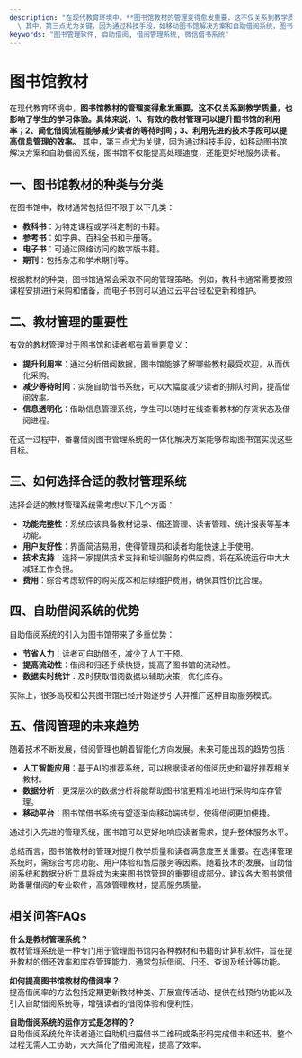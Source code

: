 ```yaml
---
description: "在现代教育环境中，**图书馆教材的管理变得愈发重要，这不仅关系到教学质量，也影响了学生的学习体验。具体来说，1、有效的教材管理可以提升图书馆的利用率；2、简化借阅流程能够减少读者的等待时间；3、利用先进的技术手段可以提高信息管理的效率。**\
  \ 其中，第三点尤为关键，因为通过科技手段，如移动图书馆解决方案和自助借阅系统，图书馆不仅能提高处理速度，还能更好地服务读者。"
keywords: "图书管理软件, 自助借阅, 借阅管理系统, 微信借书系统"
---
```

# 图书馆教材

在现代教育环境中，**图书馆教材的管理变得愈发重要，这不仅关系到教学质量，也影响了学生的学习体验。具体来说，1、有效的教材管理可以提升图书馆的利用率；2、简化借阅流程能够减少读者的等待时间；3、利用先进的技术手段可以提高信息管理的效率。** 其中，第三点尤为关键，因为通过科技手段，如移动图书馆解决方案和自助借阅系统，图书馆不仅能提高处理速度，还能更好地服务读者。

## 一、图书馆教材的种类与分类

在图书馆中，教材通常包括但不限于以下几类：
- **教科书**：为特定课程或学科定制的书籍。
- **参考书**：如字典、百科全书和手册等。
- **电子书**：可通过网络访问的数字版书籍。
- **期刊**：包括杂志和学术期刊等。

根据教材的种类，图书馆通常会采取不同的管理策略。例如，教科书通常需要按照课程安排进行采购和储备，而电子书则可以通过云平台轻松更新和维护。

## 二、教材管理的重要性

有效的教材管理对于图书馆和读者都有着重要意义：
- **提升利用率**：通过分析借阅数据，图书馆能够了解哪些教材最受欢迎，从而优化采购。
- **减少等待时间**：实施自助借书系统，可以大幅度减少读者的排队时间，提高借阅效率。
- **信息透明化**：借助信息管理系统，学生可以随时在线查看教材的存货状态及借阅进程。

在这一过程中，番薯借阅图书管理系统的一体化解决方案能够帮助图书馆实现这些目标。

## 三、如何选择合适的教材管理系统

选择合适的教材管理系统需考虑以下几个方面：
- **功能完整性**：系统应该具备教材记录、借还管理、读者管理、统计报表等基本功能。
- **用户友好性**：界面简洁易用，使得管理员和读者均能快速上手使用。
- **技术支持**：选择一家提供技术支持和培训服务的供应商，将在系统运行中大大减轻工作负担。
- **费用**：综合考虑软件的购买成本和后续维护费用，确保其性价比合理。

## 四、自助借阅系统的优势

自助借阅系统的引入为图书馆带来了多重优势：
- **节省人力**：读者可自助借还，减少了人工干预。
- **提高流动性**：借阅和归还手续快捷，提高了图书馆的流动性。
- **数据实时统计**：及时获取借阅数据以辅助决策，优化库存。

实际上，很多高校和公共图书馆已经开始逐步引入并推广这种自助服务模式。

## 五、借阅管理的未来趋势

随着技术不断发展，借阅管理也朝着智能化方向发展。未来可能出现的趋势包括：
- **人工智能应用**：基于AI的推荐系统，可以根据读者的借阅历史和偏好推荐相关教材。
- **数据分析**：更深层次的数据分析将能帮助图书馆更精准地进行采购和库存管理。
- **移动平台**：图书馆借书系统有望逐渐向移动端转型，使得借阅更加便捷。

通过引入先进的管理系统，图书馆可以更好地响应读者需求，提升整体服务水平。

总结而言，图书馆教材的管理对提升教学质量和读者满意度至关重要。在选择管理系统时，需综合考虑功能、用户体验和售后服务等因素。随着技术的发展，自助借阅系统和数据分析工具将成为未来图书馆管理的重要组成部分。建议各大图书馆借助番薯借阅的专业软件，高效管理教材，提高服务质量。 

## 相关问答FAQs

**什么是教材管理系统？**  
教材管理系统是一种专门用于管理图书馆内各种教材和书籍的计算机软件，旨在提升教材的借还效率和库存管理能力，通常包括借阅、归还、查询及统计等功能。

**如何提高图书馆教材的借阅率？**  
提高借阅率的方法包括定期更新教材种类、开展宣传活动、提供在线预约功能以及引入自助借阅系统等，增强读者的借阅体验和便利性。

**自助借阅系统的运作方式是怎样的？**  
自助借阅系统允许读者通过自助机扫描借书二维码或条形码完成借书和还书。整个过程无需人工协助，大大简化了借阅流程，提高了效率。

